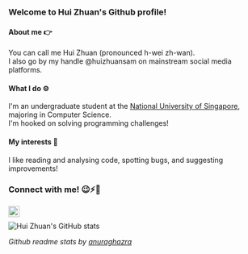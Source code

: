 ### Welcome to Hui Zhuan's Github profile!

#### About me 👉
You can call me Hui Zhuan (pronounced h-wei zh-wan).\
I also go by my handle @huizhuansam on mainstream social media platforms.

#### What I do ⚙️
I'm an undergraduate student at the [National University of Singapore](https://www.nus.edu.sg/), majoring in Computer Science.\
I'm hooked on solving programming challenges!

#### My interests 💭
I like reading and analysing code, spotting bugs, and suggesting improvements!

### Connect with me! 😉⚡👀 
[<img align="left" alt="Hui Zhuan | LinkedIn" width="22px" src="https://cdn.jsdelivr.net/npm/simple-icons@v3/icons/linkedin.svg" />](https://www.linkedin.com/in/hui-zhuan-siew/)

<br />

![Hui Zhuan's GitHub stats](https://github-readme-stats.vercel.app/api?username=huizhuansam&show_icons=true&theme=onedark)

*Github readme stats by [anuraghazra](https://github.com/anuraghazra/github-readme-stats)*

